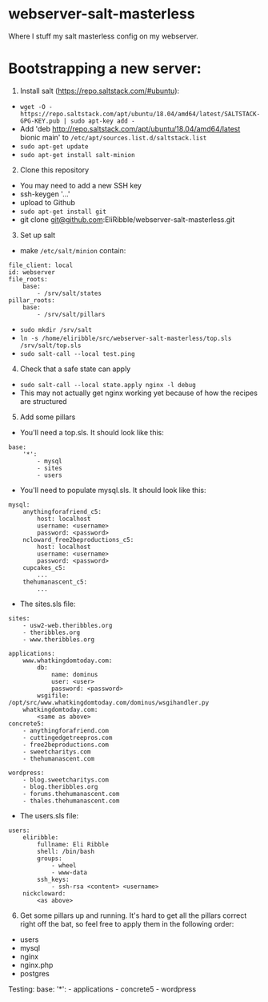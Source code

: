 # webserver-salt-masterless
Where I stuff my salt masterless config on my webserver.

# Bootstrapping a new server:

1. Install salt (https://repo.saltstack.com/#ubuntu):
 - `wget -O - https://repo.saltstack.com/apt/ubuntu/18.04/amd64/latest/SALTSTACK-GPG-KEY.pub | sudo apt-key add -`
 - Add 'deb http://repo.saltstack.com/apt/ubuntu/18.04/amd64/latest bionic main' to `/etc/apt/sources.list.d/saltstack.list`
 - `sudo apt-get update`
 - `sudo apt-get install salt-minion`
2. Clone this repository
 - You may need to add a new SSH key
  - ssh-keygen '...'
  - upload to Github
 - `sudo apt-get install git`
 - git clone git@github.com:EliRibble/webserver-salt-masterless.git 
3. Set up salt
 - make `/etc/salt/minion` contain:
```
file_client: local
id: webserver
file_roots:
    base:
        - /srv/salt/states
pillar_roots:
    base:
        - /srv/salt/pillars
```
 - `sudo mkdir /srv/salt`
 - `ln -s /home/eliribble/src/webserver-salt-masterless/top.sls /srv/salt/top.sls`
 - `sudo salt-call --local test.ping`
4. Check that a safe state can apply
 - `sudo salt-call --local state.apply nginx -l debug`
 - This may not actually get nginx working yet because of how the recipes are structured
5. Add some pillars
 - You'll need a top.sls. It should look like this:
```
base:
	'*':
		- mysql
		- sites
        - users
```
 - You'll need to populate mysql.sls. It should look like this:
```
mysql:
	anythingforafriend_c5:
		host: localhost
		username: <username>
		password: <password>
	ncloward_free2beproductions_c5:
		host: localhost
		username: <username>
		password: <password>
	cupcakes_c5:
		...
	thehumanascent_c5:
		...
```
 - The sites.sls file:
```
sites:
	- usw2-web.theribbles.org
	- theribbles.org
	- www.theribbles.org

applications:
	www.whatkingdomtoday.com:
		db:
			name: dominus
			user: <user>
			password: <password>
		wsgifile: /opt/src/www.whatkingdomtoday.com/dominus/wsgihandler.py
	whatkingdomtoday.com:
		<same as above>
concrete5:
	- anythingforafriend.com
	- cuttingedgetreepros.com
	- free2beproductions.com
	- sweetcharitys.com
	- thehumanascent.com

wordpress:
	- blog.sweetcharitys.com
	- blog.theribbles.org
	- forums.thehumanascent.com
	- thales.thehumanascent.com
```
 - The users.sls file:
```
users:
	eliribble:
		fullname: Eli Ribble
		shell: /bin/bash
		groups:
			- wheel
			- www-data
		ssh_keys:
			- ssh-rsa <content> <username>
	nickcloward:
		<as above>
```
6. Get some pillars up and running. It's hard to get all the pillars correct right off the bat, so feel free to apply them in the following order:
 - users
 - mysql
 - nginx
 - nginx.php
 - postgres

Testing:
base:
  '*':
    - applications
    - concrete5
    - wordpress
